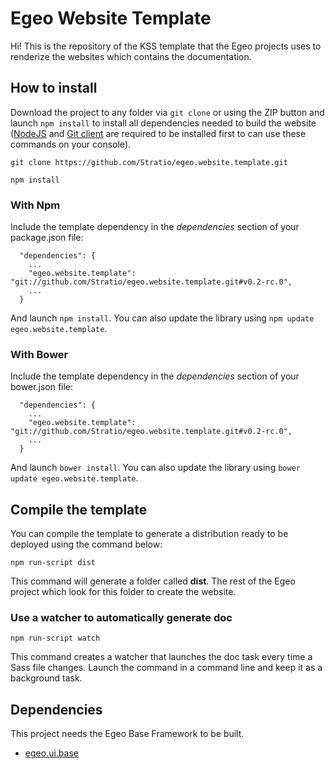 # Egeo Website Template

Hi! This is the repository of the KSS template that the Egeo projects uses to renderize the websites which contains the documentation.

## How to install

Download the project to any folder via `git clone` or using the ZIP button and launch `npm install` to install all dependencies needed to build the website ([NodeJS](https://nodejs.org) and [Git client](https://git-scm.com/download/) are required to be installed first to can use these commands on your console).

```
git clone https://github.com/Stratio/egeo.website.template.git

npm install
```

### With Npm

Include the template dependency in the *dependencies* section of your package.json file:
```
  "dependencies": {
    ...
    "egeo.website.template": "git://github.com/Stratio/egeo.website.template.git#v0.2-rc.0",
    ...
  }
```
And launch `npm install`. You can also update the library using `npm update egeo.website.template`.

### With Bower

Include the template dependency in the *dependencies* section of your bower.json file:
```
  "dependencies": {
    ...
    "egeo.website.template": "git://github.com/Stratio/egeo.website.template.git#v0.2-rc.0",
    ...
  }
```
And launch `bower install`. You can also update the library using `bower update egeo.website.template`.

## Compile the template

You can compile the template to generate a distribution ready to be deployed using the command below:

```
npm run-script dist
```

This command will generate a folder called **dist**. The rest of the Egeo project which look for this folder to create the website.

### Use a watcher to automatically generate doc

```
npm run-script watch
```

This command creates a watcher that launches the doc task every time a Sass file changes. Launch the command in a command line and keep it as a background task.

## Dependencies

This project needs the Egeo Base Framework to be built.

* [egeo.ui.base](https://github.com/Stratio/egeo.ui.base)
